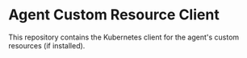 Agent Custom Resource Client
============================

This repository contains the Kubernetes client for the agent's custom resources (if installed).
